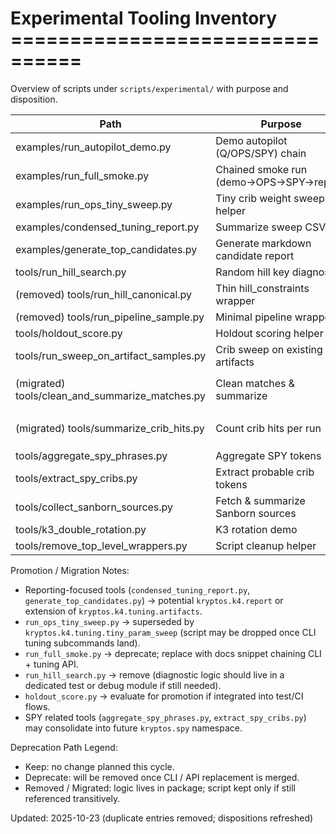 # Experimental Tooling Inventory ================================

Overview of scripts under `scripts/experimental/` with purpose and disposition.

| Path | Purpose | Disposition |
|------|---------|-------------|
| examples/run_autopilot_demo.py | Demo autopilot (Q/OPS/SPY) chain | Keep (convert to package example) |
| examples/run_full_smoke.py | Chained smoke run (demo→OPS→SPY→report) | Deprecate (replace with package doc snippet) |
| examples/run_ops_tiny_sweep.py | Tiny crib weight sweep helper | Keep (doc optional) |
| examples/condensed_tuning_report.py | Summarize sweep CSV | Keep (may refactor into report util) |
| examples/generate_top_candidates.py | Generate markdown candidate report | Keep (consider package reporter) |
| tools/run_hill_search.py | Random hill key diagnostic | Deprecate (remove) |
| (removed) tools/run_hill_canonical.py | Thin hill_constraints wrapper | Removed (use kryptos.k4 APIs) |
| (removed) tools/run_pipeline_sample.py | Minimal pipeline wrapper | Removed (use CLI) |
| tools/holdout_score.py | Holdout scoring helper | Keep (could promote if widely used) |
| tools/run_sweep_on_artifact_samples.py | Crib sweep on existing artifacts | Keep (niche) |
| (migrated) tools/clean_and_summarize_matches.py | Clean matches & summarize | Replaced by `kryptos.k4.tuning.artifacts.clean_all_match_files` + `summarize_run` |
| (migrated) tools/summarize_crib_hits.py | Count crib hits per run | Replaced by `kryptos.k4.tuning.artifacts.crib_hit_counts` / `end_to_end_process` |
| tools/aggregate_spy_phrases.py | Aggregate SPY tokens | Keep (may merge) |
| tools/extract_spy_cribs.py | Extract probable crib tokens | Keep (security review later) |
| tools/collect_sanborn_sources.py | Fetch & summarize Sanborn sources | Keep (external fetch) |
| tools/k3_double_rotation.py | K3 rotation demo | Keep (historical example) |
| tools/remove_top_level_wrappers.py | Script cleanup helper | Keep (internal maintenance) |

Promotion / Migration Notes:

- Reporting-focused tools (`condensed_tuning_report.py`, `generate_top_candidates.py`) → potential
`kryptos.k4.report` or extension of `kryptos.k4.tuning.artifacts`.
- `run_ops_tiny_sweep.py` → superseded by `kryptos.k4.tuning.tiny_param_sweep` (script may be
dropped once CLI tuning subcommands land).
- `run_full_smoke.py` → deprecate; replace with docs snippet chaining CLI + tuning API.
- `run_hill_search.py` → remove (diagnostic logic should live in a dedicated test or debug module if
still needed).
- `holdout_score.py` → evaluate for promotion if integrated into test/CI flows.
- SPY related tools (`aggregate_spy_phrases.py`, `extract_spy_cribs.py`) may consolidate into future
`kryptos.spy` namespace.

Deprecation Path Legend:

- Keep: no change planned this cycle.
- Deprecate: will be removed once CLI / API replacement is merged.
- Removed / Migrated: logic lives in package; script kept only if still referenced transitively.

Updated: 2025-10-23 (duplicate entries removed; dispositions refreshed)
